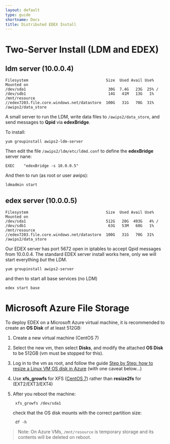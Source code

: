 ```yaml
---
layout: default
type: guide
shortname: Docs
title: Distributed EDEX Install
---
```


# Two-Server Install (LDM and EDEX)

## ldm server (10.0.0.4)

	Filesystem                                  Size  Used Avail Use% Mounted on
	/dev/sda1                                    30G  7.4G   23G  25% /
	/dev/sdb1                                    14G   41M   13G   1% /mnt/resource
	//edex7203.file.core.windows.net/datastore  100G   31G   70G  31% /awips2/data_store

A small server to run the LDM, write data files to `/awips2/data_store`, and send messages to **Qpid** via **edexBridge**.

To install:

	yum groupinstall awips2-ldm-server

Then edit the file `/awips2/ldm/etc/ldmd.conf` to define the **edexBridge** server nane:

	EXEC    "edexBridge -s 10.0.0.5"

And then to run (as root or user awips):

	ldmadmin start

## edex server (10.0.0.5)

	Filesystem                                  Size  Used Avail Use% Mounted on
	/dev/sda1                                   512G   20G  493G   4% /
	/dev/sdb1                                    63G   53M   60G   1% /mnt/resource
	//edex7203.file.core.windows.net/datastore  100G   31G   70G  31% /awips2/data_store

Our EDEX server has port 5672 open in iptables to accept Qpid messages from 10.0.0.4.  The standard EDEX server install works here, only we will start everything *but* the LDM.

	yum groupinstall awips2-server

and then to start all base services (no LDM)

	edex start base


# Microsoft Azure File Storage

To deploy EDEX on a Microsoft Azure virtual machine, it is recommended to create an **OS Disk** of at least 512GB:

1. Create a new virtual machine (CentOS 7)
2. Select the new vm, then select **Disks**, and modify the attached **OS Disk** to be 512GB (vm must be stopped for this).
3. Log in to the vm as root, and follow the guide [Step by Step: how to resize a Linux VM OS disk in Azure](https://blogs.msdn.microsoft.com/cloud_solution_architect/2016/05/24/step-by-step-how-to-resize-a-linux-vm-os-disk-in-azure-arm/) (with one caveat below...)
4. Use **xfs_growfs** for XFS ([CentOS 7](http://ask.xmodulo.com/expand-xfs-file-system.html)) rather than **resize2fs** for (EXT2/EXT3/EXT4)
5. After you reboot the machine:
	
	 	xfs_growfs /dev/sda1

	check that the OS disk mounts with the correct partition size:

		df -h

> Note: On Azure VMs, `/mnt/resource` is temporary storage and its contents will be deleted on reboot.

